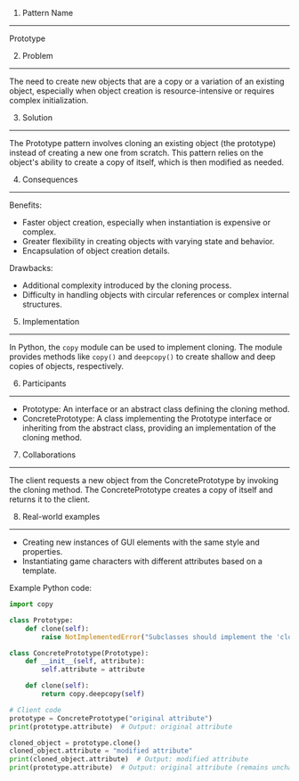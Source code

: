 1. Pattern Name
---------------
Prototype

2. Problem
----------
The need to create new objects that are a copy or a variation of an existing object, especially when object creation is resource-intensive or requires complex initialization.

3. Solution
-----------
The Prototype pattern involves cloning an existing object (the prototype) instead of creating a new one from scratch. This pattern relies on the object's ability to create a copy of itself, which is then modified as needed.

4. Consequences
---------------
Benefits:
- Faster object creation, especially when instantiation is expensive or complex.
- Greater flexibility in creating objects with varying state and behavior.
- Encapsulation of object creation details.

Drawbacks:
- Additional complexity introduced by the cloning process.
- Difficulty in handling objects with circular references or complex internal structures.

5. Implementation
-----------------
In Python, the `copy` module can be used to implement cloning. The module provides methods like `copy()` and `deepcopy()` to create shallow and deep copies of objects, respectively.

6. Participants
----------------
- Prototype: An interface or an abstract class defining the cloning method.
- ConcretePrototype: A class implementing the Prototype interface or inheriting from the abstract class, providing an implementation of the cloning method.

7. Collaborations
-----------------
The client requests a new object from the ConcretePrototype by invoking the cloning method. The ConcretePrototype creates a copy of itself and returns it to the client.

8. Real-world examples
-----------------------
- Creating new instances of GUI elements with the same style and properties.
- Instantiating game characters with different attributes based on a template.

Example Python code:

```python
import copy

class Prototype:
    def clone(self):
        raise NotImplementedError("Subclasses should implement the 'clone' method.")

class ConcretePrototype(Prototype):
    def __init__(self, attribute):
        self.attribute = attribute

    def clone(self):
        return copy.deepcopy(self)

# Client code
prototype = ConcretePrototype("original attribute")
print(prototype.attribute)  # Output: original attribute

cloned_object = prototype.clone()
cloned_object.attribute = "modified attribute"
print(cloned_object.attribute)  # Output: modified attribute
print(prototype.attribute)  # Output: original attribute (remains unchanged)

```
